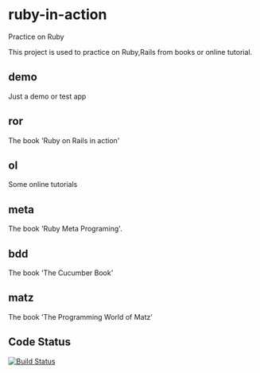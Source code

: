 # ruby-in-action
Practice on Ruby

This project is used to practice on Ruby,Rails from books or online tutorial.

## demo
Just a demo or test app

## ror
The book 'Ruby on Rails in action'

## ol
Some online tutorials

## meta
The book 'Ruby Meta Programing'.

## bdd
The book 'The Cucumber Book'

## matz
The book 'The Programming World of Matz'

## Code Status

[![Build Status](https://travis-ci.org/codedogfish/ruby-in-action.svg?branch=master)](https://travis-ci.org/codedogfish/ruby-in-action)
